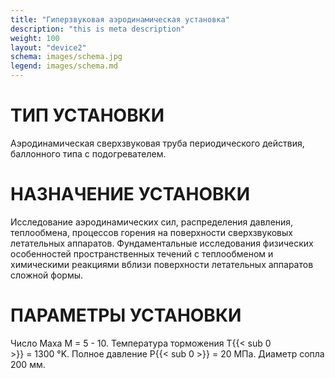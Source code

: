 ```yaml
---
title: "Гиперзвуковая аэродинамическая установка"
description: "this is meta description"
weight: 100
layout: "device2"
schema: images/schema.jpg
legend: images/schema.md
---
```


# ТИП УСТАНОВКИ
Аэродинамическая сверхзвуковая труба периодического действия, баллонного типа с подогревателем.

# НАЗНАЧЕНИЕ УСТАНОВКИ
Исследование аэродинамических сил, распределения давления, теплообмена, процессов горения на поверхности сверхзвуковых летательных аппаратов. Фундаментальные исследования физических особенностей пространственных течений с теплообменом и химическими реакциями вблизи поверхности летательных аппаратов сложной формы.

# ПАРАМЕТРЫ УСТАНОВКИ
Число Маха M&nbsp;=&nbsp;5&nbsp;-&nbsp;10. Температура торможения T{{< sub 0 >}}&nbsp;=&nbsp;1300&nbsp;&#176;K. Полное давление P{{< sub 0 >}}&nbsp;=&nbsp;20&nbsp;МПа. Диаметр сопла 200 мм.
